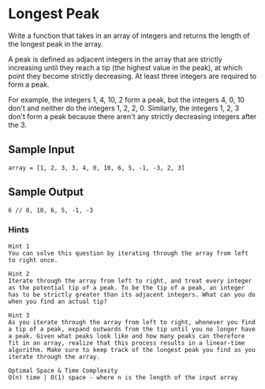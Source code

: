 # Longest Peak

Write a function that takes in an array of integers and returns the length of the longest peak in the array.

A peak is defined as adjacent integers in the array that are strictly increasing until they reach a tip (the highest value in the peak), at which point they become strictly decreasing. At least three integers are required to form a peak.

For example, the integers 1, 4, 10, 2 form a peak, but the integers 4, 0, 10 don't and neither do the integers 1, 2, 2, 0. Similarly, the integers 1, 2, 3 don't form a peak because there aren't any strictly decreasing integers after the 3.

## Sample Input

```
array = [1, 2, 3, 3, 4, 0, 10, 6, 5, -1, -3, 2, 3]
```

## Sample Output

```
6 // 0, 10, 6, 5, -1, -3
```

### Hints

```
Hint 1
You can solve this question by iterating through the array from left to right once.
```

```
Hint 2
Iterate through the array from left to right, and treat every integer as the potential tip of a peak. To be the tip of a peak, an integer has to be strictly greater than its adjacent integers. What can you do when you find an actual tip?
```

```
Hint 3
As you iterate through the array from left to right, whenever you find a tip of a peak, expand outwards from the tip until you no longer have a peak. Given what peaks look like and how many peaks can therefore fit in an array, realize that this process results in a linear-time algorithm. Make sure to keep track of the longest peak you find as you iterate through the array.
```

```
Optimal Space & Time Complexity
O(n) time | O(1) space - where n is the length of the input array
```

